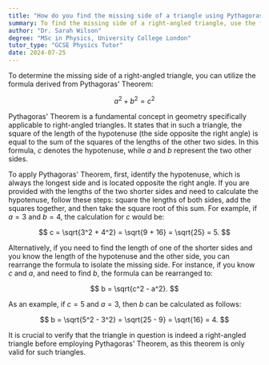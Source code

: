 ```yaml
---
title: "How do you find the missing side of a triangle using Pythagoras' Theorem?"
summary: To find the missing side of a right-angled triangle, use the formula; $a^2 + b^2 = c^2$.
author: "Dr. Sarah Wilson"
degree: "MSc in Physics, University College London"
tutor_type: "GCSE Physics Tutor"
date: 2024-07-25
---
```


To determine the missing side of a right-angled triangle, you can utilize the formula derived from Pythagoras' Theorem: 

$$
a^2 + b^2 = c^2
$$

Pythagoras' Theorem is a fundamental concept in geometry specifically applicable to right-angled triangles. It states that in such a triangle, the square of the length of the hypotenuse (the side opposite the right angle) is equal to the sum of the squares of the lengths of the other two sides. In this formula, $c$ denotes the hypotenuse, while $a$ and $b$ represent the two other sides.

To apply Pythagoras' Theorem, first, identify the hypotenuse, which is always the longest side and is located opposite the right angle. If you are provided with the lengths of the two shorter sides and need to calculate the hypotenuse, follow these steps: square the lengths of both sides, add the squares together, and then take the square root of this sum. For example, if $a = 3$ and $b = 4$, the calculation for $c$ would be:

$$
c = \sqrt{3^2 + 4^2} = \sqrt{9 + 16} = \sqrt{25} = 5.
$$

Alternatively, if you need to find the length of one of the shorter sides and you know the length of the hypotenuse and the other side, you can rearrange the formula to isolate the missing side. For instance, if you know $c$ and $a$, and need to find $b$, the formula can be rearranged to:

$$
b = \sqrt{c^2 - a^2}.
$$

As an example, if $c = 5$ and $a = 3$, then $b$ can be calculated as follows:

$$
b = \sqrt{5^2 - 3^2} = \sqrt{25 - 9} = \sqrt{16} = 4.
$$

It is crucial to verify that the triangle in question is indeed a right-angled triangle before employing Pythagoras' Theorem, as this theorem is only valid for such triangles.
    
